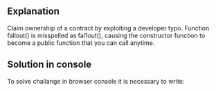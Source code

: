 ## Explanation

Claim ownership of a contract by exploiting a developer typo. Function fallout() is misspelled as fal1out(), causing the constructor function to become a public function that you can call anytime.

## Solution in console

To solve challange in browser console it is necessary to write:
```bash

```
